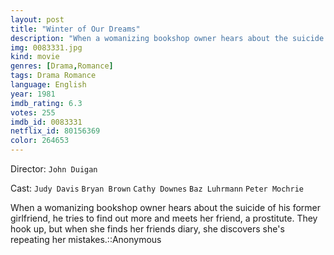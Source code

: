 ```yaml
---
layout: post
title: "Winter of Our Dreams"
description: "When a womanizing bookshop owner hears about the suicide of his former girlfriend, he tries to find out more and meets her friend, a prostitute. They hook up, but when she finds her friends diary, she discovers she's repeating her mistakes..."
img: 0083331.jpg
kind: movie
genres: [Drama,Romance]
tags: Drama Romance 
language: English
year: 1981
imdb_rating: 6.3
votes: 255
imdb_id: 0083331
netflix_id: 80156369
color: 264653
---
```

Director: `John Duigan`  

Cast: `Judy Davis` `Bryan Brown` `Cathy Downes` `Baz Luhrmann` `Peter Mochrie` 

When a womanizing bookshop owner hears about the suicide of his former girlfriend, he tries to find out more and meets her friend, a prostitute. They hook up, but when she finds her friends diary, she discovers she's repeating her mistakes.::Anonymous